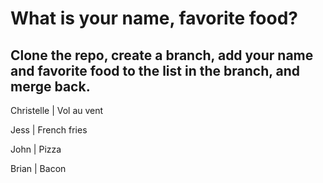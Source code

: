 # What is your name, favorite food?

## Clone the repo, create a branch, add your name and favorite food to the list in the branch, and merge back.

Christelle | Vol au vent

Jess | French fries

John | Pizza

Brian | Bacon
